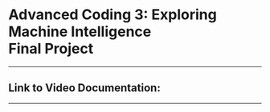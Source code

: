 # Advanced Coding 3: Exploring Machine Intelligence <br> Final Project

<hr>

## Link to Video Documentation:

<hr>
